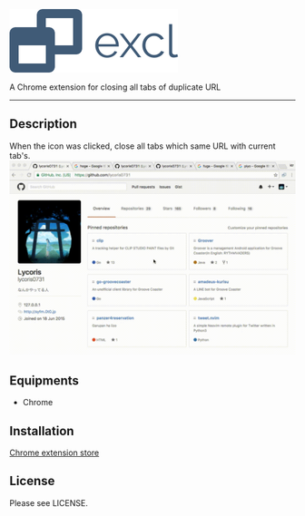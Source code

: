 ![](./images/logo.png)  
  
A Chrome extension for closing all tabs of duplicate URL

---

## Description  
When the icon was clicked, close all tabs which same URL with current tab's.  
![](./images/demo.gif)  


## Equipments
- Chrome

## Installation
[Chrome extension store](https://chrome.google.com/webstore/detail/excl/gpdohcgeplmiakcbgdagnajcdjlogbnl)

## License
Please see LICENSE.
